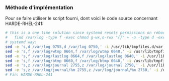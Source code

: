 ### Méthode d'implémentation
Pour se faire utiliser le script fourni, dont voici le code source concernant HARDE-RHEL-241:
```bash
# this is a one time solution since systemd resets permissions on reboot
#   find /var/log -type f -exec chmod g-wx,o-rwx "{}" + -o -type d -exec chmod g-w,o-rwx "{}" ";"
# systemd way:
sed -e 's,d /var/log 0755,d /var/log 0750,' -i /usr/lib/tmpfiles.d/var.conf 
sed -e 's,f /var/log/wtmp 0664,f /var/log/wtmp 0640,' -i /usr/lib/tmpfiles.d/var.conf 
sed -e 's,f /var/log/lastlog 0664,f /var/log/lastlog 0640,' -i /usr/lib/tmpfiles.d/var.conf 
sed -e 's,f /var/log/btmp 0660,f /var/log/btmp 0640,' -i /usr/lib/tmpfiles.d/var.conf 
sed -e 's,z /var/log/journal 2755,z /var/log/journal 2750,' -i /usr/lib/tmpfiles.d/systemd.conf
sed -e 's,z /var/log/journal/%m 2755,z /var/log/journal/%m 2750,' -i /usr/lib/tmpfiles.d/systemd.conf
# Fin: HARDE-RHEL-241
```
